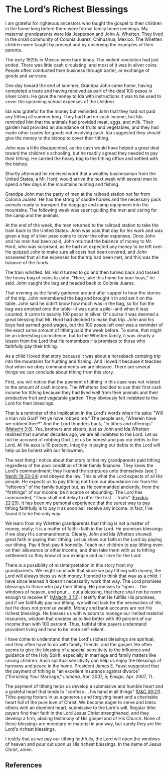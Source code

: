 # The Lord’s Richest Blessings

I am grateful for righteous ancestors who taught the gospel to their children
in the home long before there were formal family home evenings. My maternal
grandparents were Ida Jesperson and John A. Whetten. They lived in the small
community of Colonia Juarez, Chihuahua, Mexico. The Whetten children were
taught by precept and by observing the examples of their parents.

The early 1920s in Mexico were hard times. The violent revolution had just
ended. There was little cash circulating, and most of it was in silver coins.
People often conducted their business through barter, or exchange of goods and
services.

One day toward the end of summer, Grandpa John came home, having completed a
trade and having received as part of the deal 100 pesos in silver coins. He
gave the money to Ida with instructions it was to be used to cover the
upcoming school expenses of the children.

Ida was grateful for the money but reminded John that they had not paid any
tithing all summer long. They had had no cash income, but Ida reminded him
that the animals had provided meat, eggs, and milk. Their garden had provided
an abundance of fruits and vegetables, and they had made other trades for
goods not involving cash. Ida suggested they should give the money to the
bishop to cover their tithing.

John was a little disappointed, as the cash would have helped a great deal
toward the children's schooling, but he readily agreed they needed to pay
their tithing. He carried the heavy bag to the tithing office and settled with
the bishop.

Shortly afterward he received word that a wealthy businessman from the United
States, a Mr. Hord, would arrive the next week with several men to spend a few
days in the mountains hunting and fishing.

Grandpa John met the party of men at the railroad station not far from Colonia
Juarez. He had the string of saddle horses and the necessary pack animals
ready to transport the baggage and camp equipment into the mountains. The
following week was spent guiding the men and caring for the camp and the
animals.

At the end of the week, the men returned to the railroad station to take the
train back to the United States. John was paid that day for his work and was
given a bag of silver peso coins to cover the other expenses. Once John and
his men had been paid, John returned the balance of money to Mr. Hord, who was
surprised, as he had not expected any money to be left over. He quizzed John
to make sure all costs had been covered, and John answered that all the
expenses for the trip had been met, and this was the balance of the funds.

The train whistled. Mr. Hord turned to go and then turned back and tossed the
heavy bag of coins to John. "Here, take this home for your boys," he said.
John caught the bag and headed back to Colonia Juarez.

That evening as the family gathered around after supper to hear the stories of
the trip, John remembered the bag and brought it in and set it on the table.
John said he didn't know how much was in the bag, so for fun the bag was
emptied onto the table--it was quite a pile--and when it was counted, it came
to exactly 100 pesos in silver. Of course it was deemed a great blessing that
Mr. Hord had decided to make that trip. John and his boys had earned good
wages, but the 100 pesos left over was a reminder of the exact same amount of
tithing paid the week before. To some, that might be an interesting
coincidence, but to the Whetten family, it was clearly a lesson from the Lord
that He remembers His promises to those who faithfully pay their tithing.

As a child I loved that story because it was about a horseback camping trip
into the mountains for hunting and fishing. And I loved it because it teaches
that when we obey commandments we are blessed. There are several things we can
conclude about tithing from this story.

First, you will notice that the payment of tithing in this case was not
related to the amount of cash income. The Whettens decided to use their first
cash income for tithing because they had lived well from their animals and
their productive fruit and vegetable garden. They obviously felt indebted to
the Lord for their blessings.

That is a reminder of the implication in the Lord's words when He asks: "Will
a man rob God? Yet ye have robbed me." The people ask, "Wherein have we robbed
thee?" And the Lord thunders back, "In tithes and offerings" ([Malachi
3:8](/scriptures/ot/mal/3.8?lang=eng#7)). Yes, brothers and sisters, just as
John and Ida Whetten realized that summer decades ago, we are all indebted to
the Lord. Let us not be accused of robbing God. Let us be honest and pay our
debts to the Lord. All He asks is 10 percent. Integrity in paying our debts to
the Lord will help us be honest with our fellowmen.

The next thing I notice about that story is that my grandparents paid tithing
regardless of the poor condition of their family finances. They knew the
Lord's commandment; they likened the scriptures unto themselves (see [1 Nephi
19:23-24](/scriptures/bofm/1-ne/19.23-24?lang=eng#22)) and obeyed the law.
This is what the Lord expects of all His people. He expects us to pay tithing
not from our abundance nor from the "leftovers" of the family budget but, as
He commanded anciently, from the "firstlings" of our income, be it scarce or
abounding. The Lord has commanded, "Thou shalt not delay to offer the first ...
fruits" ([Exodus 22:29](/scriptures/ot/ex/22.29?lang=eng#28)). It has been my
personal experience that the surest way to pay tithing faithfully is to pay it
as soon as I receive any income. In fact, I've found it to be the only way.

We learn from my Whetten grandparents that tithing is not a matter of money,
really; it is a matter of faith--faith in the Lord. He promises blessings if
we obey His commandments. Clearly, John and Ida Whetten showed great faith in
paying their tithing. Let us show our faith in the Lord by paying our tithing.
Pay it first; pay it honestly. Teach our children to pay tithing even on their
allowance or other income, and then take them with us to tithing settlement so
they know of our example and our love for the Lord.

There is a possibility of misinterpretation in this story from my
grandparents. We might conclude that since we pay tithing with money, the Lord
will always bless us with money. I tended to think that way as a child. I have
since learned it doesn't necessarily work that way. The Lord promises
blessings to those who pay their tithing. He promises to "open ... the windows
of heaven, and pour ... out a blessing, that there shall not be room enough to
receive it" ([Malachi 3:10](/scriptures/ot/mal/3.10?lang=eng#9)). I testify
that He fulfills His promises, and if we faithfully pay our tithing, we will
not lack for the necessities of life, but He does not promise wealth. Money
and bank accounts are not His richest blessings. He blesses us with wisdom to
manage our limited material resources, wisdom that enables us to live better
with 90 percent of our income than with 100 percent. Thus, faithful tithe
payers understand provident living and tend to be more self-reliant.

I have come to understand that the Lord's richest blessings are spiritual, and
they often have to do with family, friends, and the gospel. He often seems to
give the blessing of a special sensitivity to the influence and guidance of
the Holy Spirit, especially in marriage and family matters like raising
children. Such spiritual sensitivity can help us enjoy the blessings of
harmony and peace in the home. President James E. Faust suggested that the
payment of tithing is "an excellent insurance against divorce" ("Enriching
Your Marriage," _Liahona,_ Apr. 2007, 5; _Ensign,_ Apr. 2007, 7).

The payment of tithing helps us develop a submissive and humble heart and a
grateful heart that tends to "confess ... his hand in all things" ([D&amp;C
59:21](/scriptures/dc-testament/dc/59.21?lang=eng#20)). Tithe-paying fosters
in us a generous and forgiving heart and a charitable heart full of the pure
love of Christ. We become eager to serve and bless others with an obedient
heart, submissive to the Lord's will. Regular tithe payers find their faith in
the Lord Jesus Christ strengthened, and they develop a firm, abiding testimony
of His gospel and of His Church. None of these blessings are monetary or
material in any way, but surely they are the Lord's richest blessings.

I testify that as we pay our tithing faithfully, the Lord will open the
windows of heaven and pour out upon us His richest blessings. In the name of
Jesus Christ, amen.

## References

